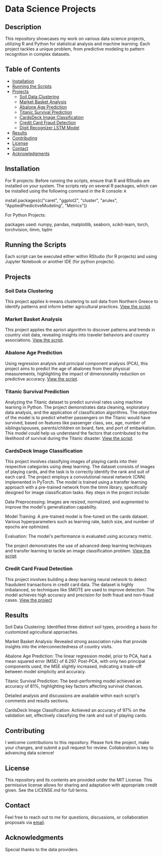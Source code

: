# Data Science Projects

## Description
This repository showcases my work on various data science projects, utilizing R and Python for statistical analysis and machine learning. Each project tackles a unique problem, from predictive modeling to pattern recognition in complex datasets.

## Table of Contents
- [Installation](#installation)
- [Running the Scripts](#running-the-scripts)
- [Projects](#projects)
  - [Soil Data Clustering](#soil-data-clustering)
  - [Market Basket Analysis](#market-basket-analysis)
  - [Abalone Age Prediction](#abalone-age-prediction)
  - [Titanic Survival Prediction](#titanic-survival-prediction)
  - [CardsDeck Image Classification](#cardsdeck-image-classification)
  - [Credit Card Fraud Detection](#credit-card-fraud-detection)
  - [Digit Recognizer LSTM Model](#digit-recognizer-LSTMmodel)
- [Results](#results)
- [Contributing](#contributing)
- [License](#license)
- [Contact](#contact)
- [Acknowledgments](#acknowledgments)

## Installation
For R projects:
Before running the scripts, ensure that R and RStudio are installed on your system. The scripts rely on several R packages, which can be installed using the following command in the R console:
`R`

install.packages(c("caret", "ggplot2", "cluster", "arules", "AppliedPredictiveModeling", "Metrics"))

For Python Projects:

packages used: numpy, pandas, matplotlib, seaborn, scikit-learn, torch, torchvision, timm, tqdm

## Running the Scripts
Each script can be executed either within RStudio (for R projects) and using Jupyter Notebook or another IDE (for python projects).

## Projects
### Soil Data Clustering
This project applies k-means clustering to soil data from Northern Greece to identify patterns and inform better agricultural practices. [View the script](https://github.com/AlexandrosPol/Data-Science-Projects/blob/main/Soil%20Types%20Identification%20Analysis/Soil%20Dataset%20-%20k%20means%20clustering.R).

### Market Basket Analysis
This project applies the apriori algorithm to discover patterns and trends in country visit data, revealing insights into traveler behaviors and country associations. [View the script](https://github.com/AlexandrosPol/Data-Science-Projects/blob/main/Countries%20Visitation%20Analysis/Countries%20Dataset%20-%20apriori%20algorithm.R).

### Abalone Age Prediction
Using regression analysis and principal component analysis (PCA), this project aims to predict the age of abalones from their physical measurements, highlighting the impact of dimensionality reduction on predictive accuracy.  [View the script](https://github.com/AlexandrosPol/Data-Science-Projects/blob/main/Abalone%20Age%20Prediction/Abalone%20Dataset%20-%20linear%20regression%2Bpca.R).

### Titanic Survival Prediction
Analyzing the Titanic dataset to predict survival rates using machine learning in Python. The project demonstrates data cleaning, exploratory data analysis, and the application of classification algorithms.
The objective of the model is to predict whether passengers on the Titanic would have survived, based on features like passenger class, sex, age, number of siblings/spouses, parents/children on board, fare, and port of embarkation. This model could help us understand the factors that contributed to the likelihood of survival during the Titanic disaster. [View the script](https://github.com/AlexandrosPol/Data-Science-Projects/blob/main/Titanic%20Survival%20Prediction/Titanic%20Survival%20Prediction.ipynb).

### CardsDeck Image Classification
This project involves classifying images of playing cards into their respective categories using deep learning. The dataset consists of images of playing cards, and the task is to correctly identify the rank and suit of each card.
The project employs a convolutional neural network (CNN) implemented in PyTorch. The model is trained using a transfer learning approach with a pre-trained network from the timm library, specifically designed for image classification tasks.
Key steps in the project include:

Data Preprocessing: Images are resized, normalized, and augmented to improve the model's generalization capability.

Model Training: A pre-trained model is fine-tuned on the cards dataset. Various hyperparameters such as learning rate, batch size, and number of epochs are optimized.

Evaluation: The model's performance is evaluated using accuracy metric.

The project demonstrates the use of advanced deep learning techniques and transfer learning to tackle an image classification problem. [View the script](https://github.com/AlexandrosPol/Data-Science-Projects/blob/main/Card%20Deck%20-%20Image%20Classification%20with%20PyTorch/card-deck-image-classification-with-pytorch.ipynb)

### Credit Card Fraud Detection
This project involves building a deep learning neural network to detect fraudulent transactions in credit card data. The dataset is highly imbalanced, so techniques like SMOTE are used to improve detection. The model achieves high accuracy and precision for both fraud and non-fraud cases.
[View the project](https://github.com/AlexandrosPol/Data-Science-Projects/tree/main/Credit%20Card%20Fraud%20Detection)


## Results
Soil Data Clustering: Identified three distinct soil types, providing a basis for customized agricultural approaches.

Market Basket Analysis: Revealed strong association rules that provide insights into the interconnectedness of country visits.

Abalone Age Prediction: The linear regression model, prior to PCA, had a mean squared error (MSE) of 6.297. Post-PCA, with only two principal components used, the MSE slightly increased, indicating a trade-off between model simplicity and accuracy.

Titanic Survival Prediction: The best-performing model achieved an accuracy of 81%, highlighting key factors affecting survival chances.

Detailed analysis and discussions are available within each script's comments and results sections.

CardsDeck Image Classification: Achieved an accuracy of 97% on the validation set, effectively classifying the rank and suit of playing cards.

## Contributing
I welcome contributions to this repository. Please fork the project, make your changes, and submit a pull request for review. Collaboration is key to advancing data science!

## License
This repository and its contents are provided under the MIT License. This permissive license allows for sharing and adaptation with appropriate credit given. See the LICENSE.md for full terms.

## Contact
Feel free to reach out to me for questions, discussions, or collaboration proposals via [email](mailto:apolyzoidis@hotmail.com).

## Acknowledgments
Special thanks to the data providers.

